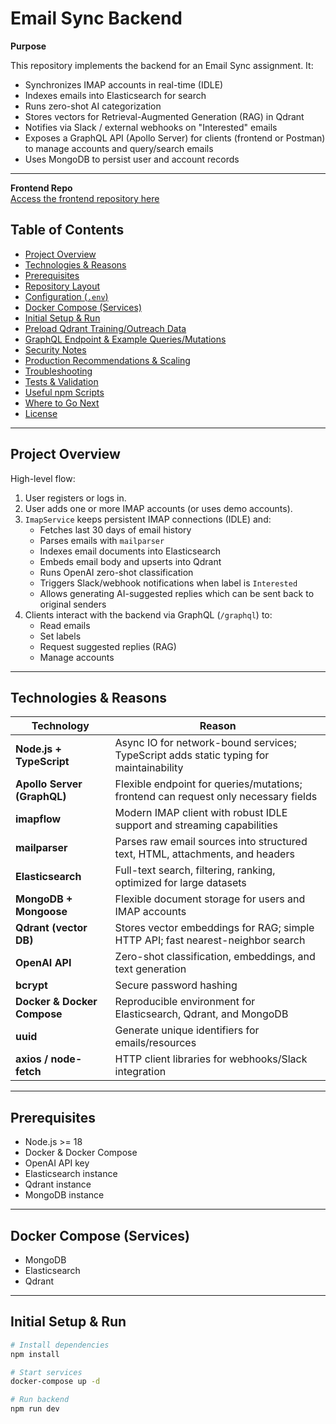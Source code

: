 # Email Sync Backend

**Purpose**  

This repository implements the backend for an Email Sync assignment. It:

- Synchronizes IMAP accounts in real-time (IDLE)
- Indexes emails into Elasticsearch for search
- Runs zero-shot AI categorization
- Stores vectors for Retrieval-Augmented Generation (RAG) in Qdrant
- Notifies via Slack / external webhooks on "Interested" emails
- Exposes a GraphQL API (Apollo Server) for clients (frontend or Postman) to manage accounts and query/search emails
- Uses MongoDB to persist user and account records

---

**Frontend Repo**  
[Access the frontend repository here](#)

## Table of Contents

- [Project Overview](#project-overview)
- [Technologies & Reasons](#technologies--reasons)
- [Prerequisites](#prerequisites)
- [Repository Layout](#repository-layout)
- [Configuration (`.env`)](#configuration-env)
- [Docker Compose (Services)](#docker-compose-services)
- [Initial Setup & Run](#initial-setup--run)
- [Preload Qdrant Training/Outreach Data](#preload-qdrant-trainingoutreach-data)
- [GraphQL Endpoint & Example Queries/Mutations](#graphql-endpoint--example-queriesmutations)
- [Security Notes](#security-notes)
- [Production Recommendations & Scaling](#production-recommendations--scaling)
- [Troubleshooting](#troubleshooting)
- [Tests & Validation](#tests--validation)
- [Useful npm Scripts](#useful-npm-scripts)
- [Where to Go Next](#where-to-go-next)
- [License](#license)

---

## Project Overview

High-level flow:

1. User registers or logs in.
2. User adds one or more IMAP accounts (or uses demo accounts).
3. `ImapService` keeps persistent IMAP connections (IDLE) and:
   - Fetches last 30 days of email history
   - Parses emails with `mailparser`
   - Indexes email documents into Elasticsearch
   - Embeds email body and upserts into Qdrant
   - Runs OpenAI zero-shot classification
   - Triggers Slack/webhook notifications when label is `Interested`
   - Allows generating AI-suggested replies which can be sent back to original senders
4. Clients interact with the backend via GraphQL (`/graphql`) to:
   - Read emails
   - Set labels
   - Request suggested replies (RAG)
   - Manage accounts

---

## Technologies & Reasons

| Technology | Reason |
|------------|--------|
| **Node.js + TypeScript** | Async IO for network-bound services; TypeScript adds static typing for maintainability |
| **Apollo Server (GraphQL)** | Flexible endpoint for queries/mutations; frontend can request only necessary fields |
| **imapflow** | Modern IMAP client with robust IDLE support and streaming capabilities |
| **mailparser** | Parses raw email sources into structured text, HTML, attachments, and headers |
| **Elasticsearch** | Full-text search, filtering, ranking, optimized for large datasets |
| **MongoDB + Mongoose** | Flexible document storage for users and IMAP accounts |
| **Qdrant (vector DB)** | Stores vector embeddings for RAG; simple HTTP API; fast nearest-neighbor search |
| **OpenAI API** | Zero-shot classification, embeddings, and text generation |
| **bcrypt** | Secure password hashing |
| **Docker & Docker Compose** | Reproducible environment for Elasticsearch, Qdrant, and MongoDB |
| **uuid** | Generate unique identifiers for emails/resources |
| **axios / node-fetch** | HTTP client libraries for webhooks/Slack integration |

---

## Prerequisites

- Node.js >= 18
- Docker & Docker Compose
- OpenAI API key
- Elasticsearch instance
- Qdrant instance
- MongoDB instance

---
## Docker Compose (Services)

- MongoDB
- Elasticsearch
- Qdrant

---

## Initial Setup & Run

```bash
# Install dependencies
npm install

# Start services
docker-compose up -d

# Run backend
npm run dev


